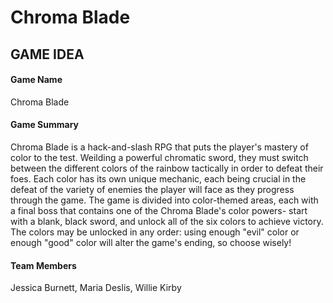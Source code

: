 # Chroma Blade

## GAME IDEA

#### Game Name
Chroma Blade
#### Game Summary
Chroma Blade is a hack-and-slash RPG that puts the player's mastery of color to the test. Weilding a powerful chromatic sword, they must switch between the different colors of the rainbow tactically in order to defeat their foes. Each color has its own unique mechanic, each being crucial in the defeat of the variety of enemies the player will face as they progress through the game. The game is divided into color-themed areas, each with a final boss that contains one of the Chroma Blade's color powers- start with a blank, black sword, and unlock all of the six colors to achieve victory. The colors may be unlocked in any order: using enough "evil" color or enough "good" color will alter the game's ending, so choose wisely!
#### Team Members
Jessica Burnett, Maria Deslis, Willie Kirby




